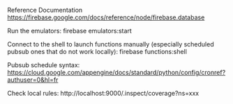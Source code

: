 Reference Documentation 
https://firebase.google.com/docs/reference/node/firebase.database

Run the emulators:
firebase emulators:start

Connect to the shell to launch functions manually (especially scheduled pubsub ones that do not work locally):
firebase functions:shell

Pubsub schedule syntax:
https://cloud.google.com/appengine/docs/standard/python/config/cronref?authuser=0&hl=fr

Check local rules:
http://localhost:9000/.inspect/coverage?ns=xxx